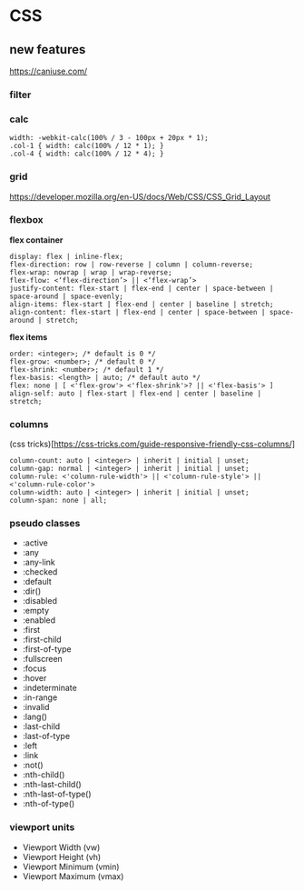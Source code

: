 # CSS 

## new features
https://caniuse.com/

### filter


### calc
```
width: -webkit-calc(100% / 3 - 100px + 20px * 1);
.col-1 { width: calc(100% / 12 * 1); }
.col-4 { width: calc(100% / 12 * 4); }
```

### grid
https://developer.mozilla.org/en-US/docs/Web/CSS/CSS_Grid_Layout

### flexbox
**flex container**
```
display: flex | inline-flex;
flex-direction: row | row-reverse | column | column-reverse;
flex-wrap: nowrap | wrap | wrap-reverse;
flex-flow: <‘flex-direction’> || <‘flex-wrap’>
justify-content: flex-start | flex-end | center | space-between | space-around | space-evenly;
align-items: flex-start | flex-end | center | baseline | stretch;
align-content: flex-start | flex-end | center | space-between | space-around | stretch;

```

**flex items**
```
order: <integer>; /* default is 0 */
flex-grow: <number>; /* default 0 */
flex-shrink: <number>; /* default 1 */
flex-basis: <length> | auto; /* default auto */ 
flex: none | [ <'flex-grow'> <'flex-shrink'>? || <'flex-basis'> ]
align-self: auto | flex-start | flex-end | center | baseline | stretch;
```

### columns
(css tricks)[https://css-tricks.com/guide-responsive-friendly-css-columns/]
```
column-count: auto | <integer> | inherit | initial | unset;
column-gap: normal | <integer> | inherit | initial | unset;
column-rule: <'column-rule-width'> || <'column-rule-style'> || <'column-rule-color'>
column-width: auto | <integer> | inherit | initial | unset;
column-span: none | all;
```

### pseudo classes
* :active
* :any
* :any-link
* :checked
* :default
* :dir()
* :disabled
* :empty
* :enabled
* :first
* :first-child
* :first-of-type
* :fullscreen
* :focus
* :hover
* :indeterminate
* :in-range
* :invalid
* :lang()
* :last-child
* :last-of-type
* :left
* :link
* :not()
* :nth-child()
* :nth-last-child()
* :nth-last-of-type()
* :nth-of-type()

### viewport units
* Viewport Width (vw)
* Viewport Height (vh) 
* Viewport Minimum (vmin) 
* Viewport Maximum (vmax)